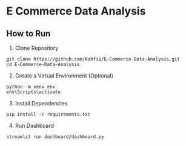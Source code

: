 # E Commerce Data Analysis

##

## How to Run 
1. Clone Repository
```
git clone https://github.com/Kahfii/E-Commerce-Data-Analysis.git
cd E-Commerce-Data-Analysis
```

2. Create a Virtual Environment (Optional)
```
python -m venv env
env\Scripts\activate 
```

3. Install Dependencies
```
pip install -r requirements.txt 
```

4. Run Dashboard
```
streamlit run dashboard/dashboard.py
```
